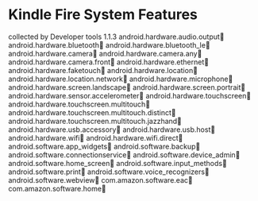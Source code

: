 # Kindle Fire System Features
collected by Developer tools 1.1.3
android.hardware.audio.output
android.hardware.bluetooth
android.hardware.bluetooth_le
android.hardware.camera
android.hardware.camera.any
android.hardware.camera.front
android.hardware.ethernet
android.hardware.faketouch
android.hardware.location
android.hardware.location.network
android.hardware.microphone
android.hardware.screen.landscape
android.hardware.screen.portrait
android.hardware.sensor.accelerometer
android.hardware.touchscreen
android.hardware.touchscreen.multitouch
android.hardware.touchscreen.multitouch.distinct
android.hardware.touchscreen.multitouch.jazzhand
android.hardware.usb.accessory
android.hardware.usb.host
android.hardware.wifi
android.hardware.wifi.direct
android.software.app_widgets
android.software.backup
android.software.connectionservice
android.software.device_admin
android.software.home_screen
android.software.input_methods
android.software.print
android.software.voice_recognizers
android.software.webview
com.amazon.software.eac
com.amazon.software.home